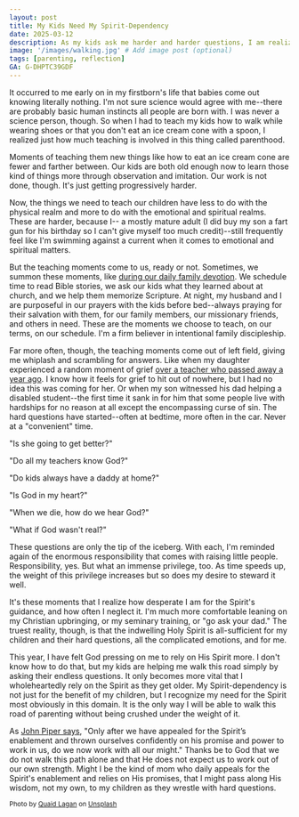 ```yaml
---
layout: post
title: My Kids Need My Spirit-Dependency
date: 2025-03-12
description: As my kids ask me harder and harder questions, I am realizing just how much I need, and they need, the Holy Spirit's wisdom.
image: '/images/walking.jpg' # Add image post (optional)
tags: [parenting, reflection]
GA: G-DHPTC39GDF
---
```


It occurred to me early on in my firstborn's life that babies come out knowing literally nothing. I'm not sure science would agree with me--there are probably basic human instincts all people are born with. I was never a science person, though. So when I had to teach my kids how to walk while wearing shoes or that you don't eat an ice cream cone with a spoon, I realized just how much teaching is involved in this thing called parenthood. 

Moments of teaching them new things like how to eat an ice cream cone are fewer and farther between. Our kids are both old enough now to learn those kind of things more through observation and imitation. Our work is not done, though. It's just getting progressively harder. 

Now, the things we need to teach our children have less to do with the physical realm and more to do with the emotional and spiritual realms. These are harder, because I-- a mostly mature adult (I did buy my son a fart gun for his birthday so I can't give myself too much credit)--still frequently feel like I'm swimming against a current when it comes to emotional and spiritual matters.

But the teaching moments come to us, ready or not. Sometimes, we summon these moments, like [during our daily family devotion](https://www.meredithcook.net/spiritual-disciplines-toddlers-bible). We schedule time to read Bible stories, we ask our kids what they learned about at church, and we help them memorize Scripture. At night, my husband and I are purposeful in our prayers with the kids before bed--always praying for their salvation with them, for our family members, our missionary friends, and others in need. These are the moments we choose to teach, on our terms, on our schedule. I'm a firm believer in intentional family discipleship.

Far more often, though, the teaching moments come out of left field, giving me whiplash and scrambling for answers. Like when my daughter experienced a random moment of grief [over a teacher who passed away a year ago](https://www.meredithcook.net/a-parenting-moment-i-hoped-would-come-later). I know how it feels for grief to hit out of nowhere, but I had no idea this was coming for her. Or when my son witnessed his dad helping a disabled student--the first time it sank in for him that some people live with hardships for no reason at all except the encompassing curse of sin. The hard questions have started--often at bedtime, more often in the car. Never at a "convenient" time.

"Is she going to get better?"

"Do all my teachers know God?"

"Do kids always have a daddy at home?"

"Is God in my heart?"

"When we die, how do we hear God?"

"What if God wasn't real?"

These questions are only the tip of the iceberg. With each, I'm reminded again of the enormous responsibility that comes with raising little people. Responsibility, yes. But what an immense privilege, too. As time speeds up, the weight of this privilege increases but so does my desire to steward it well. 

It's these moments that I realize how desperate I am for the Spirit's guidance, and how often I neglect it. I'm much more comfortable leaning on my Christian upbringing, or my seminary training, or "go ask your dad." The truest reality, though, is that the indwelling Holy Spirit is all-sufficient for my children and their hard questions, all the complicated emotions, and for me. 

This year, I have felt God pressing on me to rely on His Spirit more. I don't know how to do that, but my kids are helping me walk this road simply by asking their endless questions. It only becomes more vital that I wholeheartedly rely on the Spirit as they get older. My Spirit-dependency is not just for the benefit of my children, but I recognize my need for the Spirit most obviously in this domain. It is the only way I will be able to walk this road of parenting without being crushed under the weight of it. 

As [John Piper says](https://www.desiringgod.org/messages/let-us-walk-by-the-spirit), "Only after we have appealed for the Spirit’s enablement and thrown ourselves confidently on his promise and power to work in us, do we now work with all our might." Thanks be to God that we do not walk this path alone and that He does not expect us to work out of our own strength. Might I be the kind of mom who daily appeals for the Spirit's enablement and relies on His promises, that I might pass along His wisdom, not my own, to my children as they wrestle with hard questions.  

<sub>Photo by <a href="https://unsplash.com/@freshseteyes?utm_content=creditCopyText&utm_medium=referral&utm_source=unsplash">Quaid Lagan</a> on <a href="https://unsplash.com/photos/grayscale-photo-of-2-women-walking-on-road-pmScg2m_zoM?utm_content=creditCopyText&utm_medium=referral&utm_source=unsplash">Unsplash</a></sub>
      